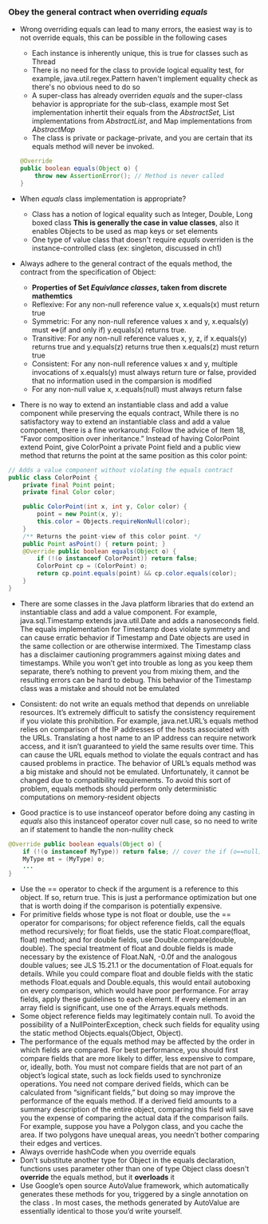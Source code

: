 ### Obey the general contract when overriding *equals* 
- Wrong overriding equals can lead to many errors, the easiest way is to not override equals, this can be possible in the following cases
    - Each instance is inherently unique, this is true for classes such as Thread 
    - There is no need for the class to provide logical equality test, for example, java.util.regex.Pattern haven't implement equality check as there's no obvious need to do so
    - A super-class has already overriden *equals* and the super-class behavior is appropriate for the sub-class, example most Set implementation inhertit their equals from the *AbstractSet*, List implementations from *AbstractList*, and Map implementations from *AbstractMap* 
    - The class is private or package-private, and you are certain that its equals method will never be invoked. 
    
    ```java 
    @Override 
    public boolean equals(Object o) {
        throw new AssertionError(); // Method is never called
    }
    ``` 

- When *equals* class implementation is appropriate? 
    - Class has a notion of logical equality such as Integer, Double, Long boxed class 
      **This is generally the case in value classes**, also it enables Objects to be used as map keys or set elements 
    - One type of value class that doesn't require *equals* overriden is the instance-controlled class (ex: singleton, discussed in ch1) 

- Always adhere to the general contract of the equals method, the contract from the specification of Object: 
    * **Properties of Set *Equivlance classes*, taken from discrete mathemtics**
    - Reflexive: For any non-null reference value x, x.equals(x) must return true
    - Symmetric: For any non-null reference values x and y, x.equals(y) must <=>(if and only if)  y.equals(x) returns true. 
    - Transitive: For any non-null reference values x, y, z, if x.equals(y) returns true and y.equals(z) returns true then x.equals(z) must return true
    - Consistent: For any non-null reference values x and y, multiple invocations of x.equals(y) must always return ture or false, provided that no information used in the comparsion is modified 
    - For any non-null value x, x.equals(null) must always return false 

- There is no way to extend an instantiable class and add a value component while preserving the equals contract, While there is no satisfactory way to extend an instantiable class and add a value component, there is a fine workaround: Follow the advice of Item 18, “Favor composition over inheritance.” Instead of having ColorPoint extend Point, give ColorPoint a private Point field and a public view method that returns the point at the same position as this color point:

```java
// Adds a value component without violating the equals contract
public class ColorPoint {
    private final Point point;
    private final Color color;

    public ColorPoint(int x, int y, Color color) {
        point = new Point(x, y);
        this.color = Objects.requireNonNull(color);
    }
    /** Returns the point-view of this color point. */
    public Point asPoint() { return point; }
    @Override public boolean equals(Object o) {
        if (!(o instanceof ColorPoint)) return false;
        ColorPoint cp = (ColorPoint) o;
        return cp.point.equals(point) && cp.color.equals(color);
    }
}
```

- There are some classes in the Java platform libraries that do extend an
instantiable class and add a value component. For example, java.sql.Timestamp extends java.util.Date and adds a nanoseconds field. The equals implementation for Timestamp does violate symmetry and can cause erratic behavior if Timestamp and Date objects are used in the same collection or are otherwise intermixed. The Timestamp class has a disclaimer cautioning programmers against mixing dates and timestamps. While you won’t get into trouble as long as you keep them separate, there’s nothing to prevent you from mixing them, and the resulting errors can be hard to debug. This behavior of the Timestamp class was a mistake and should not be emulated

- Consistent: do not write an equals method that depends on unreliable resources. It’s extremely difficult to satisfy the consistency requirement if you violate this prohibition. For example, java.net.URL’s equals method relies on comparison of the IP addresses of the hosts associated with the URLs. Translating a host name to an IP address can require network access, and it isn’t guaranteed to yield the same results over time. This can cause the URL equals method to violate the equals contract and has caused problems in practice. The behavior of URL’s equals method was a big mistake and should not be emulated. Unfortunately, it cannot be changed due to compatibility requirements. To avoid this sort of problem, equals methods should perform only deterministic computations on memory-resident objects

- Good practice is to use instanceof operator before doing any casting in *equals* also this instanceof operator cover null case, so no need to write an if statement to handle the non-nullity check

```java 
@Override public boolean equals(Object o) {
    if (!(o instanceof MyType)) return false; // cover the if (o==null) return false; 
    MyType mt = (MyType) o;
    ...
}
```

- Use the == operator to check if the argument is a reference to this object. If so, return true. This is just a performance optimization but one that is worth doing if the comparison is potentially expensive.
- For primitive fields whose type is not float or double, use the == operator for comparisons; for object reference fields, call the equals method recursively; for float fields, use the static Float.compare(float, float) method; and for double fields, use Double.compare(double, double). The special treatment of float and double fields is made necessary by the existence of Float.NaN, -0.0f and the analogous double values; see JLS 15.21.1 or the documentation of Float.equals for details. While you could compare float and double fields with the static methods Float.equals and Double.equals, this would entail autoboxing on every comparison, which would have poor performance. For array fields, apply these guidelines to each element. If every element in an array field is significant, use one of the Arrays.equals methods.
- Some object reference fields may legitimately contain null. To avoid the possibility of a NullPointerException, check such fields for equality using the static method Objects.equals(Object, Object).
- The performance of the equals method may be affected by the order in
which fields are compared. For best performance, you should first compare fields that are more likely to differ, less expensive to compare, or, ideally, both. You must not compare fields that are not part of an object’s logical state, such as lock fields used to synchronize operations. You need not compare derived fields, which can be calculated from “significant fields,” but doing so may improve the performance of the equals method. If a derived field amounts to a summary description of the entire object, comparing this field will save you the expense of comparing the actual data if the comparison fails. For example, suppose you have a Polygon class, and you cache the area. If two polygons have unequal areas, you needn’t bother comparing their edges and vertices.
- Always override hashCode when you override equals
- Don’t substitute another type for Object in the equals declaration, functions uses parameter other than one of type Object class doesn't **override** the equals method, but it **overloads** it 
- Use Google’s open source AutoValue framework, which
automatically generates these methods for you, triggered by a single annotation on the class . In most cases, the methods generated by AutoValue are essentially identical to those you’d write yourself.
